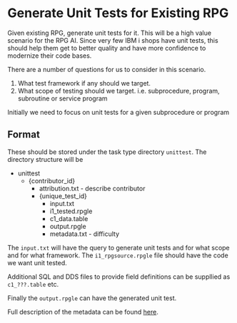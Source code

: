 # Generate Unit Tests for Existing RPG

Given existing RPG, generate unit tests for it.
This will be a high value scenario for the RPG AI.  Since very few IBM i shops have unit tests, this should help them get to better quality and have more confidence to modernize their code bases.

There are a number of questions for us to consider in this scenario.

1. What test framework if any should we target.
2. What scope of testing should we target.  i.e. subprocedure, program, subroutine or  service program

Initially we need to focus on unit tests for a given subprocedure or program

## Format

These should be stored under the task type directory `unittest`.
The directory structure will be

* unittest
  * {contributor_id}
    * attribution.txt - describe contributor
    * {unique_test_id}
      * input.txt
      * i1_tested.rpgle
      * c1_data.table
      * output.rpgle
      * metadata.txt - difficulty

The `input.txt` will have the query to generate unit tests and for what scope and for what framework.
The `i1_rpgsource.rpgle` file should have the code we want unit tested.  

Additional SQL and DDS files to provide field definitions can be suppllied as `c1_???.table` etc.

Finally the `output.rpgle` can have the generated unit test.

Full description of the metadata can be found [here](/pages/metadata.md).
